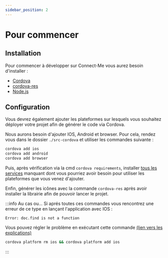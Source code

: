 ```yaml
---
sidebar_position: 2
---
```


# Pour commencer

## Installation

Pour commencer à développer sur Connect-Me vous aurez besoin d'installer :
- [Cordova](https://cordova.apache.org/)
- [cordova-res](https://cordova.apache.org/https://www.npmjs.com/package/cordova-res)
- [Node.js](https://nodejs.org/en/download/)

## Configuration

Vous devrez également ajouter les plateformes sur lesquels vous souhaitez déployer votre projet afin de générer le code via Cordova.

Nous aurons besoin d'ajouter IOS, Android et browser.
Pour cela, rendez vous dans le dossier `./src-cordova` et utiliser les commandes suivante :
```bash
cordova add ios
cordova add android
cordova add browser
```

Puis, après vérification via la cmd `cordova requirements`, installer [tous les services](https://cordova.apache.org/docs/en/11.x/guide/cli/index.html#install-pre-requisites-for-building) manquant dont vous pourriez avoir besoin pour utiliser les plateformes que vous venez d'ajouter.

Enfin, générer les icônes avec la commande `cordova-res` après avoir installer la librairie afin de pouvoir lancer le projet.

:::info Au cas ou...
Si aprés toutes ces commandes vous rencontrez une erreur de ce type en lançant l'application avec IOS :
```
Error: doc.find is not a function
```
Vous pouvez régler le problème en exécutant cette commande [(lien vers les explications)](https://stackoverflow.com/a/66644339)
```bash
cordova platform rm ios && cordova platform add ios
```
:::
